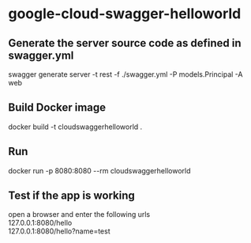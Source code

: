 # google-cloud-swagger-helloworld


## Generate the server source code as defined in swagger.yml
swagger generate server -t rest -f ./swagger.yml -P models.Principal -A web

## Build Docker image
docker build -t cloudswaggerhelloworld .

## Run
docker run -p 8080:8080 --rm cloudswaggerhelloworld

## Test if the app is working

open a browser and enter the following urls\
127.0.0.1:8080/hello\
127.0.0.1:8080/hello?name=test
